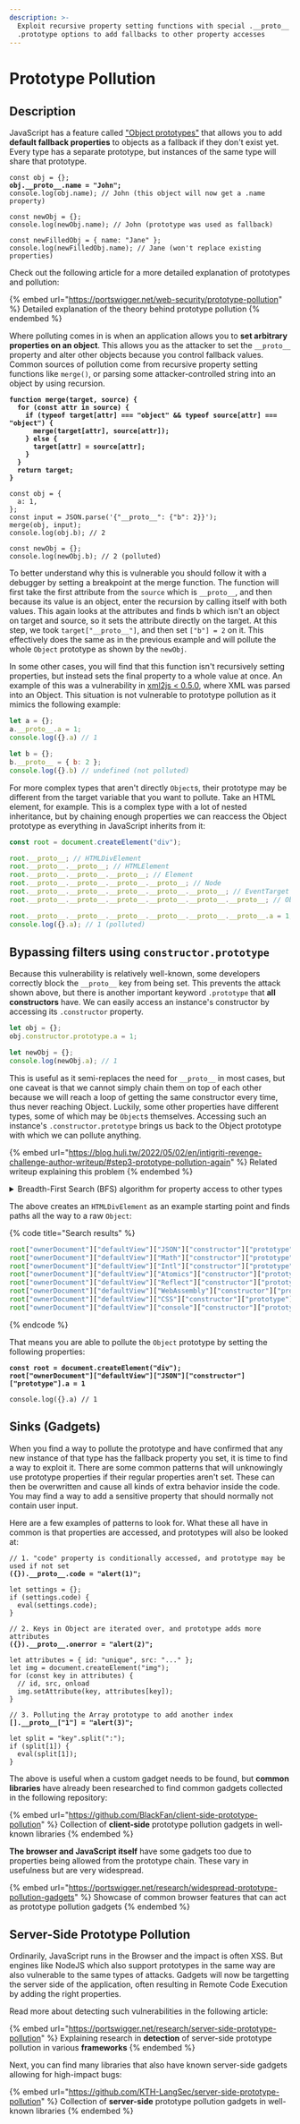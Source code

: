 ```yaml
---
description: >-
  Exploit recursive property setting functions with special .__proto__ and
  .prototype options to add fallbacks to other property accesses
---
```


# Prototype Pollution

## Description

JavaScript has a feature called ["Object prototypes"](https://developer.mozilla.org/en-US/docs/Learn/JavaScript/Objects/Object_prototypes) that allows you to add **default fallback properties** to objects as a fallback if they don't exist yet. Every type has a separate prototype, but instances of the same type will share that prototype.

<pre class="language-javascript"><code class="lang-javascript">const obj = {};
<strong>obj.__proto__.name = "John";
</strong>console.log(obj.name); // John (this object will now get a .name property)

const newObj = {};
console.log(newObj.name); // John (prototype was used as fallback)

const newFilledObj = { name: "Jane" };
console.log(newFilledObj.name); // Jane (won't replace existing properties)
</code></pre>

Check out the following article for a more detailed explanation of prototypes and pollution:

{% embed url="https://portswigger.net/web-security/prototype-pollution" %}
Detailed explanation of the theory behind prototype pollution
{% endembed %}

Where polluting comes in is when an application allows you to **set arbitrary properties on an object**. This allows you as the attacker to set the `__proto__` property and alter other objects because you control fallback values. Common sources of pollution come from recursive property setting functions like `merge()`, or parsing some attacker-controlled string into an object by using recursion.

<pre class="language-javascript" data-title="Vulnerable Example"><code class="lang-javascript"><strong>function merge(target, source) {
</strong><strong>  for (const attr in source) {
</strong><strong>    if (typeof target[attr] === "object" &#x26;&#x26; typeof source[attr] === "object") {
</strong><strong>      merge(target[attr], source[attr]);
</strong><strong>    } else {
</strong><strong>      target[attr] = source[attr];
</strong><strong>    }
</strong><strong>  }
</strong><strong>  return target;
</strong><strong>}
</strong>
const obj = {
  a: 1,
};
const input = JSON.parse('{"__proto__": {"b": 2}}');
merge(obj, input);
console.log(obj.b); // 2

const newObj = {};
console.log(newObj.b); // 2 (polluted)
</code></pre>

To better understand why this is vulnerable you should follow it with a debugger by setting a breakpoint at the merge function. The function will first take the first attribute from the `source` which is `__proto__`, and then because its value is an object, enter the recursion by calling itself with both values. This again looks at the attributes and finds b which isn't an object on target and source, so it sets the attribute directly on the target. At this step, we took `target["__proto__"]`, and then set `["b"] = 2` on it. This effectively does the same as in the previous example and will pollute the whole `Object` prototype as shown by the `newObj`.

In some other cases, you will find that this function isn't recursively setting properties, but instead sets the final property to a whole value at once. An example of this was a vulnerability in [xml2js < 0.5.0](https://security.snyk.io/vuln/SNYK-JS-XML2JS-5414874), where XML was parsed into an Object. This situation is not vulnerable to prototype pollution as it mimics the following example:

```javascript
let a = {};
a.__proto__.a = 1;
console.log({}.a) // 1

let b = {};
b.__proto__ = { b: 2 };
console.log({}.b) // undefined (not polluted)
```

For more complex types that aren't directly `Object`s, their prototype may be different from the target variable that you want to pollute. Take an HTML element, for example. This is a complex type with a lot of nested inheritance, but by chaining enough properties we can reaccess the Object prototype as everything in JavaScript inherits from it:

```javascript
const root = document.createElement("div");

root.__proto__; // HTMLDivElement
root.__proto__.__proto__; // HTMLElement
root.__proto__.__proto__.__proto__; // Element
root.__proto__.__proto__.__proto__.__proto__; // Node
root.__proto__.__proto__.__proto__.__proto__.__proto__; // EventTarget
root.__proto__.__proto__.__proto__.__proto__.__proto__.__proto__; // Object

root.__proto__.__proto__.__proto__.__proto__.__proto__.__proto__.a = 1;
console.log({}.a); // 1 (polluted)
```

## Bypassing filters using `constructor.prototype`

Because this vulnerability is relatively well-known, some developers correctly block the `__proto__` key from being set. This prevents the attack shown above, but there is another important keyword `.prototype` that **all constructors** have. We can easily access an instance's constructor by accessing its `.constructor` property.

```javascript
let obj = {};
obj.constructor.prototype.a = 1;

let newObj = {};
console.log(newObj.a); // 1
```

This is useful as it semi-replaces the need for `__proto__` in most cases, but one caveat is that we cannot simply chain them on top of each other because we will reach a loop of getting the same constructor every time, thus never reaching Object. Luckily, some other properties have different types, some of which may be `Object`s themselves. Accessing such an instance's `.constructor.prototype` brings us back to the Object prototype with which we can pollute anything.

{% embed url="https://blog.huli.tw/2022/05/02/en/intigriti-revenge-challenge-author-writeup/#step3-prototype-pollution-again" %}
Related writeup explaining this problem
{% endembed %}

<details>

<summary>Breadth-First Search (BFS) algorithm for property access to other types</summary>

The following script implements a Breadth-First Search algorithm to search all properties for new constructors that may be `Object`. It prints all the paths to the results and won't search duplicates. Use it by changing the `root` variable to the variable that you can set arbitrary properties on, then choose to target Object or any other type that you want to pollute. `Object` is a likely target because every other type inherits from it.

```javascript
// Get all accessible properties of an object
function props(obj) {
  // Source: https://stackoverflow.com/a/30158566/10508498
  var p = [];
  for (; obj != null; obj = Object.getPrototypeOf(obj)) {
    var op = Object.getOwnPropertyNames(obj);
    for (var i = 0; i < op.length; i++) {
      if (p.indexOf(op[i]) == -1) {
        p.push(op[i]);
      }
    }
  }
  return p;
}

// Breadth-First Search (BFS)
function search(root, target) {
  const checked = new Set();
  const queue = [[root, []]];

  while (queue.length > 0) {
    const [node, path] = queue.shift();
    // Don't check the same node twice
    if (checked.has(node)) {
      continue;
    }
    checked.add(node);

    // We found the target
    if (node.constructor === target) {
      // return path;
      console.log(path_string(path));
      continue;
    }

    for (const key of props(node)) {
      // Not allowed in strict mode
      if (key === "caller" || key === "callee" || key === "arguments" || key === "__proto__" || key === "prototype" || key === "constructor") {
        continue;
      }
      // Add childs to queue if they are not empty
      const child = node[key];
      if (child !== null && child !== undefined) {
        queue.push([child, [...path, key]]);
      }
    }
  }
}

// Convert path to property access string
function path_string(path) {
  return (
    path.reduce((acc, key) => {
      if (acc === "") {
        return key;
      }
      return acc + `["${key}"]`;
    }, "root") + '["constructor"]["prototype"]'
  );
}

const root = document.createElement("div");
console.log("Starting search...");
search(root, Object);
console.log("Done!");
```

</details>

The above creates an `HTMLDivElement` as an example starting point and finds paths all the way to a raw `Object`:

{% code title="Search results" %}
```javascript
root["ownerDocument"]["defaultView"]["JSON"]["constructor"]["prototype"]
root["ownerDocument"]["defaultView"]["Math"]["constructor"]["prototype"]
root["ownerDocument"]["defaultView"]["Intl"]["constructor"]["prototype"]
root["ownerDocument"]["defaultView"]["Atomics"]["constructor"]["prototype"]
root["ownerDocument"]["defaultView"]["Reflect"]["constructor"]["prototype"]
root["ownerDocument"]["defaultView"]["WebAssembly"]["constructor"]["prototype"]
root["ownerDocument"]["defaultView"]["CSS"]["constructor"]["prototype"]
root["ownerDocument"]["defaultView"]["console"]["constructor"]["prototype"]
```
{% endcode %}

That means you are able to pollute the `Object` prototype by setting the following properties:

<pre class="language-javascript"><code class="lang-javascript"><strong>const root = document.createElement("div");
</strong><strong>root["ownerDocument"]["defaultView"]["JSON"]["constructor"]["prototype"].a = 1
</strong>
console.log({}.a) // 1
</code></pre>

## Sinks (Gadgets)

When you find a way to pollute the prototype and have confirmed that any new instance of that type has the fallback property you set, it is time to find a way to exploit it. There are some common patterns that will unknowingly use prototype properties if their regular properties aren't set. These can then be overwritten and cause all kinds of extra behavior inside the code. You may find a way to add a sensitive property that should normally not contain user input.

Here are a few examples of patterns to look for. What these all have in common is that properties are accessed, and prototypes will also be looked at:

<pre class="language-javascript"><code class="lang-javascript">// 1. "code" property is conditionally accessed, and prototype may be used if not set
<strong>({}).__proto__.code = "alert(1)";
</strong>
let settings = {};
if (settings.code) {
  eval(settings.code);
}

// 2. Keys in Object are iterated over, and prototype adds more attributes
<strong>({}).__proto__.onerror = "alert(2)";
</strong>
let attributes = { id: "unique", src: "..." };
let img = document.createElement("img");
for (const key in attributes) {
  // id, src, onload
  img.setAttribute(key, attributes[key]);
}

// 3. Polluting the Array prototype to add another index
<strong>[].__proto__["1"] = "alert(3)";
</strong>
let split = "key".split(":");
if (split[1]) {
  eval(split[1]);
}
</code></pre>

The above is useful when a custom gadget needs to be found, but **common libraries** have already been researched to find common gadgets collected in the following repository:

{% embed url="https://github.com/BlackFan/client-side-prototype-pollution" %}
Collection of **client-side** prototype pollution gadgets in well-known libraries
{% endembed %}

**The browser and JavaScript itself** have some gadgets too due to properties being allowed from the prototype chain. These vary in usefulness but are very widespread.

{% embed url="https://portswigger.net/research/widespread-prototype-pollution-gadgets" %}
Showcase of common browser features that can act as prototype pollution gadgets
{% endembed %}

## Server-Side Prototype Pollution

Ordinarily, JavaScript runs in the Browser and the impact is often XSS. But engines like NodeJS which also support prototypes in the same way are also vulnerable to the same types of attacks. Gadgets will now be targetting the server side of the application, often resulting in Remote Code Execution by adding the right properties.

Read more about detecting such vulnerabilities in the following article:

{% embed url="https://portswigger.net/research/server-side-prototype-pollution" %}
Explaining research in **detection** of server-side prototype pollution in various **frameworks**
{% endembed %}

Next, you can find many libraries that also have known server-side gadgets allowing for high-impact bugs:

{% embed url="https://github.com/KTH-LangSec/server-side-prototype-pollution" %}
Collection of **server-side** prototype pollution gadgets in well-known libraries
{% endembed %}
